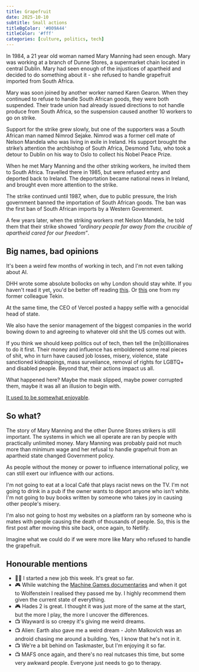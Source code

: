 ```yaml
---
title: Grapefruit
date: 2025-10-10
subtitle: Small actions
titleBgColor: '#009A44'
titleColor: '#fff'
categories: [culture, politics, tech]
---
```


In 1984, a 21 year old woman named Mary Manning had seen enough. Mary was working at a branch of Dunne Stores, a supermarket chain located in central Dublin. Mary had seen enough of the injustices of apartheid and decided to do something about it - she refused to handle grapefruit imported from South Africa.

Mary was soon joined by another worker named Karen Gearon. When they continued to refuse to handle South African goods, they were both suspended. Their trade union had already issued directions to not handle produce from South Africa, so the suspension caused another 10 workers to go on strike.

Support for the strike grew slowly, but one of the supporters was a South African man named Nimrod Sejake. Nimrod was a former cell mate of Nelson Mandela who was living in exile in Ireland. His support brought the strike’s attention the archbishop of South Africa, Desmond Tutu, who took a detour to Dublin on his way to Oslo to collect his Nobel Peace Prize.

When he met Mary Manning and the other striking workers, he invited them to South Africa. Travelled there in 1985, but were refused entry and deported back to Ireland. The deportation became national news in Ireland, and brought even more attention to the strike.

The strike continued until 1987, when, due to public pressure, the Irish government banned the importation of South African goods. The ban was the first ban of South African imports by a Western Government.

A few years later, when the striking workers met Nelson Mandela, he told them that their strike showed _“ordinary people far away from the crucible of apartheid cared for our freedom”_.

## Big names, bad opinions

It's been a weird few months of working in tech, and I'm not even talking about AI.

DHH wrote some absolute bollocks on why London should stay white. If you haven't read it yet, you'd be better off reading [this](https://davidcel.is/articles/rails-needs-new-governance). Or [this](https://tekin.co.uk/2025/09/the-ruby-community-has-a-dhh-problem) one from my former colleague Tekin.

At the same time, the CEO of Vercel posted a happy selfie with a genocidal head of state.

We also have the senior management of the biggest companies in the world bowing down to and agreeing to whatever old shit the US comes out with.

If you think we should keep politics out of tech, then tell the (m|b)illionaires to do it first. Their money and influence has emboldened some real pieces of shit, who in turn have caused job losses, misery, violence, state sanctioned kidnappings, mass surveilance, removal of rights for LGBTQ+ and disabled people. Beyond that, their actions impact us all.

What happened here? Maybe the mask slipped, maybe power corrupted them, maybe it was all an illusion to begin with.

[It used to be somewhat enjoyable](/blog/this-used-to-be-a-utopia).

## So what?

The story of Mary Manning and the other Dunne Stores strikers is still important. The systems in which we all operate are ran by people with practically unlimited money. Mary Manning was probably paid not much more than minimum wage and her refusal to handle grapefruit from an apartheid state changed Government policy.

As people without the money or power to influence international policy, we can still exert our influence with our actions.

I'm not going to eat at a local Café that plays racist news on the TV. I'm not going to drink in a pub if the owner wants to deport anyone who isn't white. I'm not going to buy books written by someone who takes joy in causing other people's misery.

I'm also not going to host my websites on a platform ran by someone who is mates with people causing the death of thousands of people. So, this is the first post after moving this site back, once again, to Netlify.

Imagine what we could do if we were more like Mary who refused to handle the grapefruit.

## Honourable mentions

- 🧑‍💻 I started a new job this week. It's great so far.
- 🎮 While watching the [Machine Games documentaries](https://youtu.be/E189QG28rnE?si=ktepIxVdpqYq_2fJ) and when it got to Wolfenstein I realised they passed me by. I highly recommend them given the current state of everything.
- 🎮 Hades 2 is great. I thought it was just more of the same at the start, but the more I play, the more I uncover the differences.
- 📺 Wayward is so creepy it's giving me weird dreams.
- 📺 Alien: Earth also gave me a weird dream - John Malkovich was an android chasing me around a building. Yes, I know that he's not in it.
- 📺 We're a bit behind on Taskmaster, but I'm enjoying it so far.
- 📺 MAFS once again, and there's no real nutcases this time, but some very awkward people. Everyone just needs to go to therapy.
